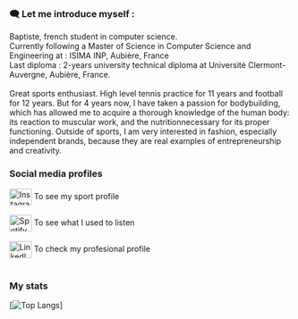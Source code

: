 
### 🗨️ Let me introduce myself :

Baptiste, french student in computer science. </br>
Currently following a Master of Science in Computer Science and Engineering at : ISIMA INP, Aubière, France </br>
Last diploma : 2-years university technical diploma at Université Clermont-Auvergne, Aubière, France. </br></br>
Great sports enthusiast. High level tennis practice for 11 years and football for 12 years. But for 4 years now, I have taken a
passion for bodybuilding, which has allowed me to acquire a thorough knowledge of the human body: its reaction to muscular
work, and the nutritionnecessary for its proper functioning. Outside of sports, I am very interested in fashion, especially
independent brands, because they are real examples of entrepreneurship and creativity.

### Social media profiles
<p align="left">
<a href="https://www.instagram.com/dvgainzz/"><img align="center" src="https://cdn.jsdelivr.net/npm/simple-icons@3.0.1/icons/instagram.svg" alt="Instagram profile" height="30" width="40" /></a> 
  To see my sport profile </br></br>
<a href="https://open.spotify.com/user/jxa0hzop65exfxpp8m3vw8ele?si=556974c1884e4c82"><img align="center" src="https://cdn.jsdelivr.net/npm/simple-icons@3.0.1/icons/spotify.svg" alt="Spotify profile" height="30" width="40" /></a>
  To see what I used to listen </br></br>
<a href="https://www.linkedin.com/in/baptiste-martel-2627ab220/"><img align="center" src="https://cdn.jsdelivr.net/npm/simple-icons@3.0.1/icons/linkedin.svg" alt="LinkedIn profile" height="30" width="40" /></a>
  To check my profesional profile </br></br>
</p>
  
 
### My stats
 [![Top Langs](https://github-readme-stats.vercel.app/api/top-langs/?username=baptistemrtl)]


<!--
**baptistemrtl/baptistemrtl** is a ✨ _special_ ✨ repository because its `README.md` (this file) appears on your GitHub profile.

Here are some ideas to get you started:

- 🔭 I’m currently working on ...
- 🌱 I’m currently learning ...
- 👯 I’m looking to collaborate on ...
- 🤔 I’m looking for help with ...
- 💬 Ask me about ...
- 📫 How to reach me: ...
- 😄 Pronouns: ...
- ⚡ Fun fact: ...
-->
